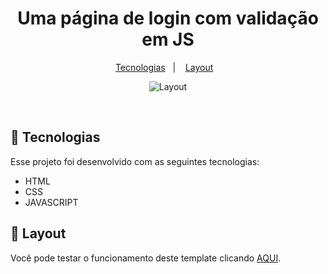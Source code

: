 <h1 align="center"> Uma página de login com validação em JS </h1>

<p align="center">
  <a href="#-tecnologias">Tecnologias</a>&nbsp;&nbsp;&nbsp;|&nbsp;&nbsp;&nbsp;
  <a href="#-layout">Layout</a>&nbsp;&nbsp;&nbsp;
</p>

<p align="center">
  <img alt="Layout" src="https://user-images.githubusercontent.com/50504765/226400572-e773262e-f335-4d39-80bc-c21986b0f856.png">
</p>

<br>

## 🚀 Tecnologias

Esse projeto foi desenvolvido com as seguintes tecnologias:

- HTML
- CSS
- JAVASCRIPT

## 🔖 Layout

Você pode testar o funcionamento deste template clicando <a href="https://vertigo-login.vercel.app" target="_blank">AQUI</a>.
